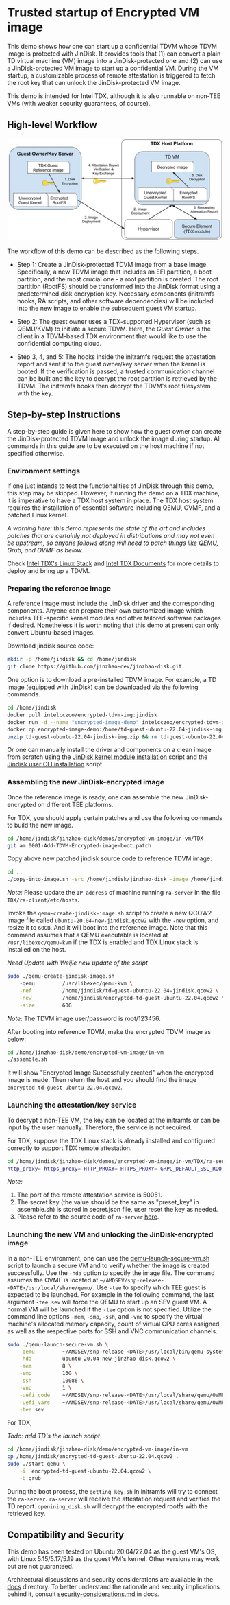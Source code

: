 # Trusted startup of Encrypted VM image

This demo shows how one can start up a confidential TDVM whose TDVM image is protected with JinDisk. It provides tools that (1) can convert a plain TD virtual machine (VM) image into a JinDisk-protected one and (2) can use a JinDisk-protected VM image to start up a confidential VM. During the VM startup, a customizable process of remote attestation is triggered to fetch the root key that can unlock the JinDisk-protected VM image.

This demo is intended for Intel TDX, although it is also runnable on non-TEE VMs (with weaker security guarantees, of course).

## High-level Workflow

![](./workflow.jpg)

The workflow of this demo can be described as the following steps.

- Step 1: Create a JinDisk-protected TDVM image from a base image. Specifically, a new TDVM image that includes an EFI partition, a boot partition, and the most crucial one - a root partition is created. The root partition (RootFS) should be transformed into the JinDisk format using a predetermined disk encryption key. Necessary components (initramfs hooks, RA scripts, and other software dependencies) will be included into the new image to enable the subsequent guest VM startup.

- Step 2: The guest owner uses a TDX-supported Hypervisor (such as QEMU/KVM) to initiate a secure TDVM. Here, the *Guest Owner* is the client in a TDVM-based TDX environment that would like to use the confidential computing cloud.

- Step 3, 4, and 5: The hooks inside the initramfs request the attestation report and sent it to the guest owner/key server when the kernel is booted. If the verification is passed, a trusted communication channel can be built and the key to decrypt the root partition is retrieved by the TDVM. The initramfs hooks then decrypt the TDVM's root filesystem with the key.

## Step-by-step Instructions

A step-by-step guide is given here to show how the guest owner can create the JinDisk-protected TDVM image and unlock the image during startup. All commands in this guide are to be executed on the host machine if not specified otherwise.

### Environment settings

If one just intends to test the functionalities of JinDisk through this demo, this step may be skipped. However, if running the demo on a TDX machine, it is imperative to have a TDX host system in place. The TDX host system requires the installation of essential software including QEMU, OVMF, and a patched Linux kernel.

*A warning here: this demo represents the state of the art and includes patches that are certainly not deployed in distributions and may not even be upstream, so anyone follows along will need to patch things like QEMU, Grub, and OVMF as below.*

Check [Intel TDX's Linux Stack](https://cczoo.readthedocs.io/en/latest/TEE/TDX/tdxstack.html) and [Intel TDX Documents](https://cczoo.readthedocs.io/en/latest/TEE/TDX/inteltdx.html) for more details to deploy and bring up a TDVM.


### Preparing the reference image

A reference image must include the JinDisk driver and the corresponding components. 
Anyone can prepare their own customized image which includes TEE-specific kernel modules and other tailored software packages if desired. Nonetheless it is worth noting that this demo at present can only convert Ubuntu-based images.

Download jindisk source code:

```bash
mkdir -p /home/jindisk && cd /home/jindisk
git clone https://github.com/jinzhao-dev/jinzhao-disk.git
```

One option is to download a pre-installed TDVM image.
For example, a TD image (equipped with JinDisk) can be downloaded via the following commands.

```bash
cd /home/jindisk
docker pull intelcczoo/encrypted-tdvm-img:jindisk
docker run -d --name "encrypted-image-demo" intelcczoo/encrypted-tdvm-img:jindisk
docker cp encrypted-image-demo:/home/td-guest-ubuntu-22.04-jindisk-img.zip .
unzip td-guest-ubuntu-22.04-jindisk-img.zip && rm td-guest-ubuntu-22.04-jindisk-img.zip
```

Or one can manually install the driver and components on a clean image from scratch using the [JinDisk kernel module installation](./in-vm/installation-scripts/install-kernel-module.sh) script and the [Jindisk user CLI installation](./in-vm/installation-scripts/install-user-cli.sh) script.


### Assembling the new JinDisk-encrypted image

Once the reference image is ready, one can assemble the new JinDisk-encrypted on different TEE platforms.

For TDX, you should apply certain patches and use the following commands to build the new image.

```bash
cd /home/jindisk/jinzhao-disk/demos/encrypted-vm-image/in-vm/TDX
git am 0001-Add-TDVM-Encrypted-image-boot.patch
```

Copy above new patched jindisk source code to reference TDVM image:

```bash
cd ..
./copy-into-image.sh -src /home/jindisk/jinzhao-disk -image /home/jindisk/td-guest-ubuntu-22.04-jindisk.qcow2 -dest /home/
```

*Note:* Please update the `IP address` of machine running `ra-server` in the file `TDX/ra-client/etc/hosts`.

Invoke the `qemu-create-jindisk-image.sh` script to create a new QCOW2 image file called `ubuntu-20.04-new-jindisk.qcow2` with the `-new` option, and resize it to `60GB`. And it will boot into the reference image.
Note that this command assumes that a QEMU executable is located at `/usr/libexec/qemu-kvm` if the TDX is enabled and TDX Linux stack is installed on the host.

*Need Update with Weijie new update of the script*
```bash
sudo ./qemu-create-jindisk-image.sh 
    -qemu         /usr/libexec/qemu-kvm \
    -ref          /home/jindisk/td-guest-ubuntu-22.04-jindisk.qcow2 \
    -new          /home/jindisk/encrypted-td-guest-ubuntu-22.04.qcow2 \
    -size         60G
```
*Note:* The TDVM image user/password is root/123456.

After booting into reference TDVM, make the encrypted TDVM image as below:

```bash
cd /home/jinzhao-disk/demo/encrypted-vm-image/in-vm
./assemble.sh
```

It will show "Encrypted Image Successfully created" when the encrypted image is made.
Then return the host and you should find the image `encrypted-td-guest-ubuntu-22.04.qcow2`.

### Launching the attestation/key service

To decrypt a non-TEE VM, the key can be located at the initramfs or can be input by the user manually. Therefore, the service is not required.

For TDX, suppose the TDX Linux stack is already installed and configured correctly to support TDX remote attestation.

```bash
cd /home/jindisk/jinzhao-disk/demos/encrypted-vm-image/in-vm/TDX/ra-server
http_proxy= https_proxy= HTTP_PROXY= HTTPS_PROXY= GRPC_DEFAULT_SSL_ROOTS_FILE_PATH=./roots.pem ./ra-server -host=0.0.0.0:50051 -cfg=dynamic_config.json -s=secret.json
```

*Note:*
1. The port of the remote attestation service is 50051.
2. The secret key (the value should be the same as "preset_key" in assemble.sh) is stored in secret.json file, user reset the key as needed.
3. Please refer to the source code of `ra-server` [here](https://github.com/intel/confidential-computing-zoo/tree/main/cczoo/tdx-encrypted-vfs/get_secret). 

### Launching the new VM and unlocking the JinDisk-encrypted image

In a non-TEE environment, one can use the [qemu-launch-secure-vm.sh](./qemu-launch-secure-vm.sh) script to launch a secure VM and to verify whether the image is created successfully.
Use the `-hda` option to specify the image file. The command assumes the OVMF is located at `~/AMDSEV/snp-release-<DATE>/usr/local/share/qemu/`. Use `-tee` to specify which TEE guest is expected to be launched. For example in the following command, the last argument `-tee sev` will force the QEMU to start up an SEV guest VM. A normal VM will be launched if the `-tee` option is not specified.
Utilize the command line options `-mem`, `-smp`, `-ssh`, and `-vnc` to specify the virtual machine's allocated memory capacity, count of virtual CPU cores assigned, as well as the respective ports for SSH and VNC communication channels.


```bash
sudo ./qemu-launch-secure-vm.sh \
    -qemu         ~/AMDSEV/snp-release-<DATE>/usr/local/bin/qemu-system-x86_64 \
    -hda          ubuntu-20.04-new-jinzhao-disk.qcow2 \
    -mem          8 \
    -smp          16G \
    -ssh          10086 \
    -vnc          1 \
    -uefi_code    ~/AMDSEV/snp-release-<DATE>/usr/local/share/qemu/OVMF_CODE.fd \
    -uefi_vars    ~/AMDSEV/snp-release-<DATE>/usr/local/share/qemu/OVMF_VARS.fd \
    -tee sev
```

For TDX,

*Todo: add TD's the launch script*
```bash
cd /home/jindisk/jinzhao-disk/demo/encrypted-vm-image/in-vm
cp /home/jindisk/encrypted-td-guest-ubuntu-22.04.qcow2 .
sudo ./start-qemu \
    -i  encrypted-td-guest-ubuntu-22.04.qcow2 \
    -b grub
```

During the boot process, the `getting_key.sh` in initramfs will try to connect the `ra-server`.
`ra-server` will receive the attestation request and verifies the TD report.
 `openining_disk.sh` will decrypt the encrypted rootfs with the retrieved key.


## Compatibility and Security

This demo has been tested on Ubuntu 20.04/22.04 as the guest VM's OS, with Linux 5.15/5.17/5.19 as the guest VM's kernel. Other versions may work but are not guaranteed.

Architectural discussions and security considerations are available in the [docs](../../docs/) directory. To better understand the rationale and security implications behind it, consult [security-considerations.md](../../docs/security-considerations.md) in docs.
